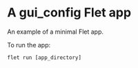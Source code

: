 # A gui_config Flet app

An example of a minimal Flet app.

To run the app:

```
flet run [app_directory]
```